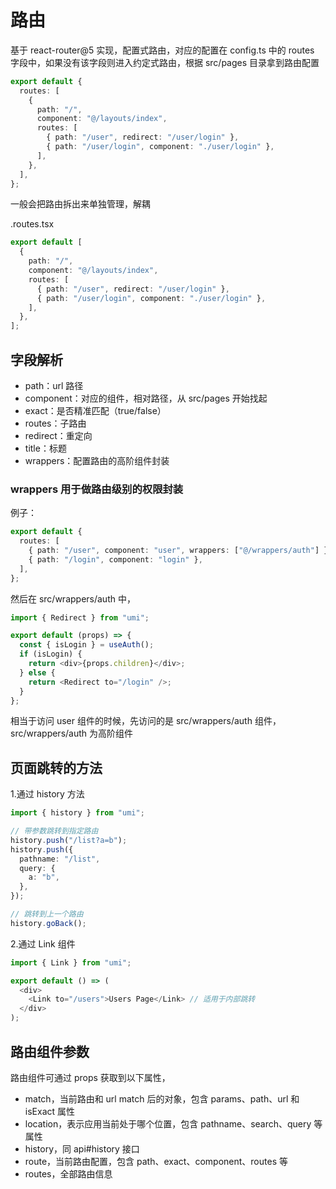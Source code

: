 # 路由

基于 react-router@5 实现，配置式路由，对应的配置在 config.ts 中的 routes 字段中，如果没有该字段则进入约定式路由，根据 src/pages 目录拿到路由配置

```ts
export default {
  routes: [
    {
      path: "/",
      component: "@/layouts/index",
      routes: [
        { path: "/user", redirect: "/user/login" },
        { path: "/user/login", component: "./user/login" },
      ],
    },
  ],
};
```

一般会把路由拆出来单独管理，解耦

.routes.tsx

```ts
export default [
  {
    path: "/",
    component: "@/layouts/index",
    routes: [
      { path: "/user", redirect: "/user/login" },
      { path: "/user/login", component: "./user/login" },
    ],
  },
];
```

## 字段解析

- path：url 路径
- component：对应的组件，相对路径，从 src/pages 开始找起
- exact：是否精准匹配（true/false）
- routes：子路由
- redirect：重定向
- title：标题
- wrappers：配置路由的高阶组件封装

### wrappers 用于做路由级别的权限封装

例子：

```ts
export default {
  routes: [
    { path: "/user", component: "user", wrappers: ["@/wrappers/auth"] },
    { path: "/login", component: "login" },
  ],
};
```

然后在 src/wrappers/auth 中，

```ts
import { Redirect } from "umi";

export default (props) => {
  const { isLogin } = useAuth();
  if (isLogin) {
    return <div>{props.children}</div>;
  } else {
    return <Redirect to="/login" />;
  }
};
```

相当于访问 user 组件的时候，先访问的是 src/wrappers/auth 组件，src/wrappers/auth 为高阶组件

## 页面跳转的方法

1.通过 history 方法

```ts
import { history } from "umi";

// 带参数跳转到指定路由
history.push("/list?a=b");
history.push({
  pathname: "/list",
  query: {
    a: "b",
  },
});

// 跳转到上一个路由
history.goBack();
```

2.通过 Link 组件

```ts
import { Link } from "umi";

export default () => (
  <div>
    <Link to="/users">Users Page</Link> // 适用于内部跳转
  </div>
);
```

## 路由组件参数

路由组件可通过 props 获取到以下属性，

- match，当前路由和 url match 后的对象，包含 params、path、url 和 isExact 属性
- location，表示应用当前处于哪个位置，包含 pathname、search、query 等属性
- history，同 api#history 接口
- route，当前路由配置，包含 path、exact、component、routes 等
- routes，全部路由信息
